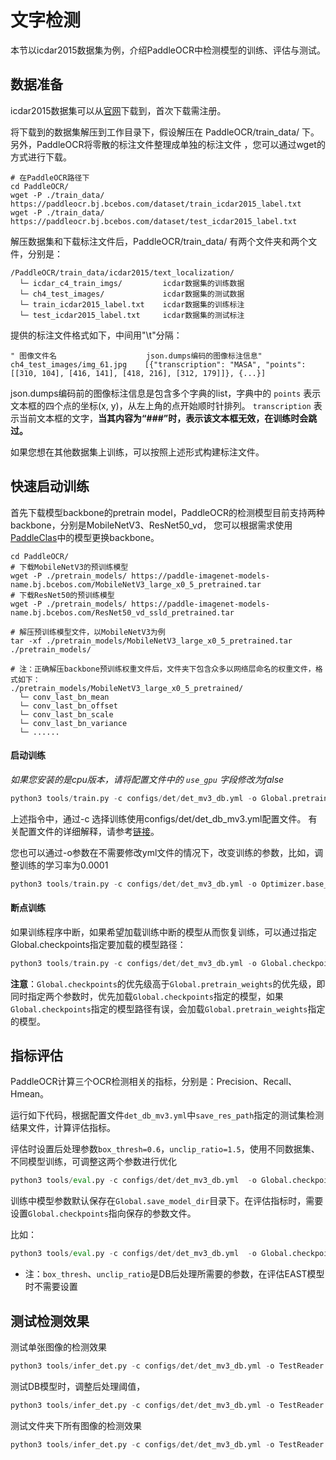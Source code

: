 # 文字检测

本节以icdar2015数据集为例，介绍PaddleOCR中检测模型的训练、评估与测试。

## 数据准备
icdar2015数据集可以从[官网](https://rrc.cvc.uab.es/?ch=4&com=downloads)下载到，首次下载需注册。

将下载到的数据集解压到工作目录下，假设解压在 PaddleOCR/train_data/ 下。另外，PaddleOCR将零散的标注文件整理成单独的标注文件
，您可以通过wget的方式进行下载。
```shell
# 在PaddleOCR路径下
cd PaddleOCR/
wget -P ./train_data/  https://paddleocr.bj.bcebos.com/dataset/train_icdar2015_label.txt
wget -P ./train_data/  https://paddleocr.bj.bcebos.com/dataset/test_icdar2015_label.txt
```

解压数据集和下载标注文件后，PaddleOCR/train_data/ 有两个文件夹和两个文件，分别是：
```
/PaddleOCR/train_data/icdar2015/text_localization/
  └─ icdar_c4_train_imgs/         icdar数据集的训练数据
  └─ ch4_test_images/             icdar数据集的测试数据
  └─ train_icdar2015_label.txt    icdar数据集的训练标注
  └─ test_icdar2015_label.txt     icdar数据集的测试标注
```

提供的标注文件格式如下，中间用"\t"分隔：
```
" 图像文件名                    json.dumps编码的图像标注信息"
ch4_test_images/img_61.jpg    [{"transcription": "MASA", "points": [[310, 104], [416, 141], [418, 216], [312, 179]]}, {...}]
```
json.dumps编码前的图像标注信息是包含多个字典的list，字典中的 `points` 表示文本框的四个点的坐标(x, y)，从左上角的点开始顺时针排列。
`transcription` 表示当前文本框的文字，**当其内容为“###”时，表示该文本框无效，在训练时会跳过。**

如果您想在其他数据集上训练，可以按照上述形式构建标注文件。

## 快速启动训练

首先下载模型backbone的pretrain model，PaddleOCR的检测模型目前支持两种backbone，分别是MobileNetV3、ResNet50_vd，
您可以根据需求使用[PaddleClas](https://github.com/PaddlePaddle/PaddleClas/tree/master/ppcls/modeling/architectures)中的模型更换backbone。
```shell
cd PaddleOCR/
# 下载MobileNetV3的预训练模型
wget -P ./pretrain_models/ https://paddle-imagenet-models-name.bj.bcebos.com/MobileNetV3_large_x0_5_pretrained.tar
# 下载ResNet50的预训练模型
wget -P ./pretrain_models/ https://paddle-imagenet-models-name.bj.bcebos.com/ResNet50_vd_ssld_pretrained.tar

# 解压预训练模型文件，以MobileNetV3为例
tar -xf ./pretrain_models/MobileNetV3_large_x0_5_pretrained.tar ./pretrain_models/

# 注：正确解压backbone预训练权重文件后，文件夹下包含众多以网络层命名的权重文件，格式如下：
./pretrain_models/MobileNetV3_large_x0_5_pretrained/
  └─ conv_last_bn_mean
  └─ conv_last_bn_offset
  └─ conv_last_bn_scale
  └─ conv_last_bn_variance
  └─ ......

```

#### 启动训练

*如果您安装的是cpu版本，请将配置文件中的 `use_gpu` 字段修改为false*

```python
python3 tools/train.py -c configs/det/det_mv3_db.yml -o Global.pretrain_weights=./pretrain_models/MobileNetV3_large_x0_5_pretrained/
```

上述指令中，通过-c 选择训练使用configs/det/det_db_mv3.yml配置文件。
有关配置文件的详细解释，请参考[链接](./config.md)。

您也可以通过-o参数在不需要修改yml文件的情况下，改变训练的参数，比如，调整训练的学习率为0.0001
```python
python3 tools/train.py -c configs/det/det_mv3_db.yml -o Optimizer.base_lr=0.0001
```

#### 断点训练

如果训练程序中断，如果希望加载训练中断的模型从而恢复训练，可以通过指定Global.checkpoints指定要加载的模型路径：
```python
python3 tools/train.py -c configs/det/det_mv3_db.yml -o Global.checkpoints=./your/trained/model
```

**注意**：`Global.checkpoints`的优先级高于`Global.pretrain_weights`的优先级，即同时指定两个参数时，优先加载`Global.checkpoints`指定的模型，如果`Global.checkpoints`指定的模型路径有误，会加载`Global.pretrain_weights`指定的模型。

## 指标评估

PaddleOCR计算三个OCR检测相关的指标，分别是：Precision、Recall、Hmean。

运行如下代码，根据配置文件`det_db_mv3.yml`中`save_res_path`指定的测试集检测结果文件，计算评估指标。

评估时设置后处理参数`box_thresh=0.6`，`unclip_ratio=1.5`，使用不同数据集、不同模型训练，可调整这两个参数进行优化
```python
python3 tools/eval.py -c configs/det/det_mv3_db.yml  -o Global.checkpoints="{path/to/weights}/best_accuracy" PostProcess.box_thresh=0.6 PostProcess.unclip_ratio=1.5
```
训练中模型参数默认保存在`Global.save_model_dir`目录下。在评估指标时，需要设置`Global.checkpoints`指向保存的参数文件。

比如：
```python
python3 tools/eval.py -c configs/det/det_mv3_db.yml  -o Global.checkpoints="./output/det_db/best_accuracy" PostProcess.box_thresh=0.6 PostProcess.unclip_ratio=1.5
```

* 注：`box_thresh`、`unclip_ratio`是DB后处理所需要的参数，在评估EAST模型时不需要设置

## 测试检测效果

测试单张图像的检测效果
```python
python3 tools/infer_det.py -c configs/det/det_mv3_db.yml -o TestReader.infer_img="./doc/imgs_en/img_10.jpg" Global.checkpoints="./output/det_db/best_accuracy"
```

测试DB模型时，调整后处理阈值，
```python
python3 tools/infer_det.py -c configs/det/det_mv3_db.yml -o TestReader.infer_img="./doc/imgs_en/img_10.jpg" Global.checkpoints="./output/det_db/best_accuracy" PostProcess.box_thresh=0.6 PostProcess.unclip_ratio=1.5
```


测试文件夹下所有图像的检测效果
```python
python3 tools/infer_det.py -c configs/det/det_mv3_db.yml -o TestReader.infer_img="./doc/imgs_en/" Global.checkpoints="./output/det_db/best_accuracy"
```
